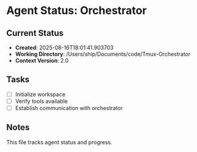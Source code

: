 # Agent Status: Orchestrator

## Current Status
- **Created**: 2025-08-16T18:01:41.903703
- **Working Directory**: /Users/ship/Documents/code/Tmux-Orchestrator
- **Context Version**: 2.0

## Tasks
- [ ] Initialize workspace
- [ ] Verify tools available
- [ ] Establish communication with orchestrator

## Notes
This file tracks agent status and progress.

